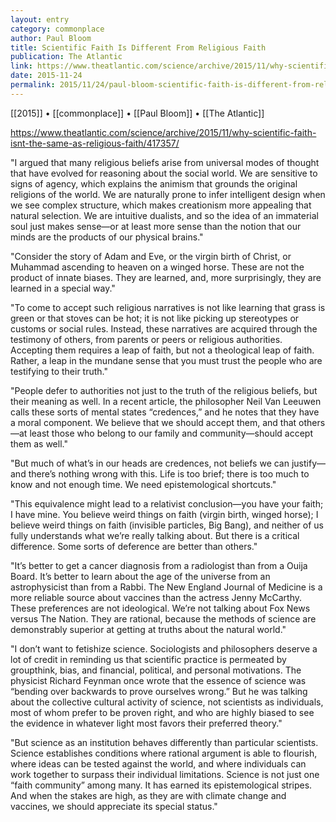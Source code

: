 ```yaml
---
layout: entry
category: commonplace
author: Paul Bloom
title: Scientific Faith Is Different From Religious Faith
publication: The Atlantic
link: https://www.theatlantic.com/science/archive/2015/11/why-scientific-faith-isnt-the-same-as-religious-faith/417357/
date: 2015-11-24
permalink: 2015/11/24/paul-bloom-scientific-faith-is-different-from-religious-faith
---
```


[[2015]] • [[commonplace]] • [[Paul Bloom]] • [[The Atlantic]]

https://www.theatlantic.com/science/archive/2015/11/why-scientific-faith-isnt-the-same-as-religious-faith/417357/

"I argued that many religious beliefs arise from universal modes of thought that have evolved for reasoning about the social world. We are sensitive to signs of agency, which explains the animism that grounds the original religions of the world. We are naturally prone to infer intelligent design when we see complex structure, which makes creationism more appealing that natural selection. We are intuitive dualists, and so the idea of an immaterial soul just makes sense—or at least more sense than the notion that our minds are the products of our physical brains."

"Consider the story of Adam and Eve, or the virgin birth of Christ, or Muhammad ascending to heaven on a winged horse. These are not the product of innate biases. They are learned, and, more surprisingly, they are learned in a special way."

"To come to accept such religious narratives is not like learning that grass is green or that stoves can be hot; it is not like picking up stereotypes or customs or social rules. Instead, these narratives are acquired through the testimony of others, from parents or peers or religious authorities. Accepting them requires a leap of faith, but not a theological leap of faith. Rather, a leap in the mundane sense that you must trust the people who are testifying to their truth."

"People defer to authorities not just to the truth of the religious beliefs, but their meaning as well. In a recent article, the philosopher Neil Van Leeuwen calls these sorts of mental states “credences,” and he notes that they have a moral component. We believe that we should accept them, and that others—at least those who belong to our family and community—should accept them as well."

"But much of what’s in our heads are credences, not beliefs we can justify—and there’s nothing wrong with this. Life is too brief; there is too much to know and not enough time. We need epistemological shortcuts."

"This equivalence might lead to a relativist conclusion—you have your faith; I have mine. You believe weird things on faith (virgin birth, winged horse); I believe weird things on faith (invisible particles, Big Bang), and neither of us fully understands what we’re really talking about. But there is a critical difference. Some sorts of deference are better than others."

"It’s better to get a cancer diagnosis from a radiologist than from a Ouija Board. It’s better to learn about the age of the universe from an astrophysicist than from a Rabbi. The New England Journal of Medicine is a more reliable source about vaccines than the actress Jenny McCarthy. These preferences are not ideological. We’re not talking about Fox News versus The Nation. They are rational, because the methods of science are demonstrably superior at getting at truths about the natural world."

"I don’t want to fetishize science. Sociologists and philosophers deserve a lot of credit in reminding us that scientific practice is permeated by groupthink, bias, and financial, political, and personal motivations. The physicist Richard Feynman once wrote that the essence of science was “bending over backwards to prove ourselves wrong.” But he was talking about the collective cultural activity of science, not scientists as individuals, most of whom prefer to be proven right, and who are highly biased to see the evidence in whatever light most favors their preferred theory."

"But science as an institution behaves differently than particular scientists. Science establishes conditions where rational argument is able to flourish, where ideas can be tested against the world, and where individuals can work together to surpass their individual limitations. Science is not just one “faith community” among many. It has earned its epistemological stripes. And when the stakes are high, as they are with climate change and vaccines, we should appreciate its special status."